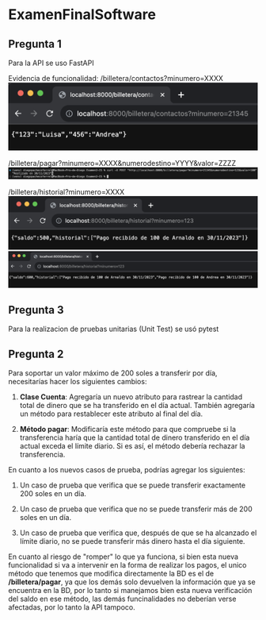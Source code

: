 # ExamenFinalSoftware

## Pregunta 1

Para la API se uso FastAPI

Evidencia de funcionalidad:
/billetera/contactos?minumero=XXXX
![contactos](https://github.com/Diegospf12/ExamenFinalSoftware/blob/main/images/Captura%20de%20pantalla%202023-11-30%20a%20la(s)%2020.05.12.png)

/billetera/pagar?minumero=XXXX&numerodestino=YYYY&valor=ZZZZ
![pagar](https://github.com/Diegospf12/ExamenFinalSoftware/blob/main/images/Captura%20de%20pantalla%202023-11-30%20a%20la(s)%2020.05.45.png)

/billetera/historial?minumero=XXXX
![historial1](https://github.com/Diegospf12/ExamenFinalSoftware/blob/main/images/Captura%20de%20pantalla%202023-11-30%20a%20la(s)%2020.06.09.png)
![historial2](https://github.com/Diegospf12/ExamenFinalSoftware/blob/main/images/Captura%20de%20pantalla%202023-11-30%20a%20la(s)%2020.07.26.png)

## Pregunta 3

Para la realizacion de pruebas unitarias (Unit Test) se usó pytest


## Pregunta 2

Para soportar un valor máximo de 200 soles a transferir por día, necesitarías hacer los siguientes cambios:

1. **Clase Cuenta**:
  Agregaría un nuevo atributo para rastrear la cantidad total de dinero que se ha transferido en el día actual. También agregaría un        método para restablecer este atributo al final del día.

3. **Método pagar**:
  Modificaría este método para que compruebe si la transferencia haría que la cantidad total de dinero transferido en el día actual         exceda el límite diario. Si es así, el método debería rechazar la transferencia.

En cuanto a los nuevos casos de prueba, podrías agregar los siguientes:

1. Un caso de prueba que verifica que se puede transferir exactamente 200 soles en un día.

2. Un caso de prueba que verifica que no se puede transferir más de 200 soles en un día.

3. Un caso de prueba que verifica que, después de que se ha alcanzado el límite diario, no se puede transferir más dinero hasta el día siguiente.

En cuanto al riesgo de "romper" lo que ya funciona, si bien esta nueva funcionalidad si va a intervenir en la forma de realizar los pagos, el unico método que tenemos que modifica directamente la BD es el de **/billetera/pagar**, ya que los demás solo devuelven la información que ya se encuentra en la BD, por lo tanto si manejamos bien esta nueva verificación del saldo en ese método, las demás funcinalidades no deberían verse afectadas, por lo tanto la API tampoco.

